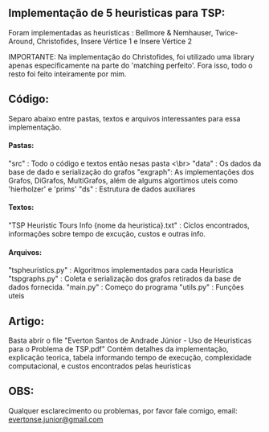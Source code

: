 
## Implementação de 5 heuristicas para TSP:
Foram implementadas as heuristicas : 
	Bellmore & Nemhauser, 
	Twice-Around,
	Christofides,
	Insere Vértice 1
	e Insere Vértice 2

IMPORTANTE: Na implementação do  Christofides, foi utilizado uma library apenas especificamente na parte do 'matching perfeito'.
	Fora isso, todo o resto foi feito inteiramente por mim.

## Código:
Separo abaixo entre pastas, textos e arquivos interessantes para essa implementação.

#### Pastas:

"src"    : Todo o código e textos então nesas pasta <\br>
"data"	 : Os dados da base de dado e serialização do grafos
"exgraph": As implementações dos Grafos, DiGrafos, MultiGrafos, além de algums algortimos uteis como 'hierholzer' e 'prims'
"ds"	 : Estrutura de dados auxiliares

#### Textos:
"TSP Heuristic Tours Info {nome da heuristica}.txt" : Ciclos encontrados, informações sobre tempo de excução, custos e outras info.
	
#### Arquivos:
"tspheuristics.py" : Algoritmos implementados para cada Heuristica
"tspgraphs.py"	   : Coleta e serialização dos grafos retirados da base de dados fornecida.
"main.py"	   : Começo do programa
"utils.py" 	   : Funções uteis
	

## Artigo:
Basta abrir o file "Everton Santos de Andrade Júnior - Uso de Heuristicas para o Problema de TSP.pdf"
Contém detalhes da implementação, explicação teorica, tabela informando tempo de execução, complexidade computacional, e custos encontrados pelas heuristicas

## OBS:
Qualquer esclarecimento ou problemas, por favor fale comigo, email: evertonse.junior@gmail.com
